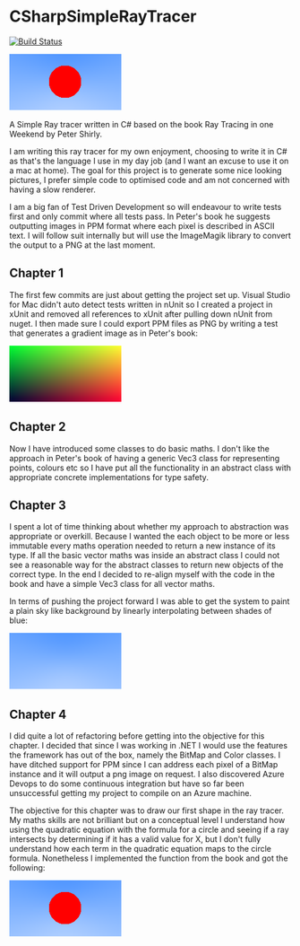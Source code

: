 # CSharpSimpleRayTracer

[![Build Status](https://dev.azure.com/youngwt/CSharpSimpleRaytracer/_apis/build/status/youngwt.CSharpSimpleRayTracer?branchName=master)](https://dev.azure.com/youngwt/CSharpSimpleRaytracer/_build/latest?definitionId=1&branchName=master)

![redCircle image](readme_resources/Can_Draw_sphere_on_background.png)

A Simple Ray tracer written in C# based on the book Ray Tracing in one Weekend by Peter Shirly. 

I am writing this ray tracer for my own enjoyment, choosing to write it in C# as that's the language I use in my day job (and I want an excuse to use it on a mac at home). The goal for this project is to generate some nice looking pictures, I prefer simple code to optimised code and am not concerned with having a slow renderer.

I am a big fan of Test Driven Development so will endeavour to write tests first and only commit where all tests pass. In Peter's book he suggests outputting images in PPM format where each pixel is described in ASCII text. I will follow suit internally but will use the ImageMagik library to convert the output to a PNG at the last moment.

## Chapter 1

The first few commits are just about getting the project set up. Visual Studio for Mac didn't auto detect tests written in nUnit so I created a project in xUnit and removed all references to xUnit after pulling down nUnit from nuget. I then made sure I could export PPM files as PNG by writing a test that generates a gradient image as in Peter's book:

![gradient image](Tests/Resources/can_save_ppm_as_png_expected_output.png)

## Chapter 2

Now I have introduced some classes to do basic maths. I don't like the approach in Peter's book of having a generic Vec3 class for representing points, colours etc so I have put all the functionality in an abstract class with appropriate concrete implementations for type safety.

## Chapter 3

I spent a lot of time thinking about whether my approach to abstraction was appropriate or overkill. Because I wanted the each object to be more or less immutable every maths operation needed to return a new instance of its type. If all the basic vector maths was inside an abstract class I could not see a reasonable way for the abstract classes to return new objects of the correct type. In the end I decided to re-align myself with the code in the book and have a simple Vec3 class for all vector maths.

In terms of pushing the project forward I was able to get the system to paint a plain sky like background by linearly interpolating between shades of blue:

![bluesky image](readme_resources/Can_Draw_Background.png)


## Chapter 4

I did quite a lot of refactoring before getting into the objective for this chapter. I decided that since I was working in .NET I would use the features the framework has out of the box, namely the BitMap and Color classes. I have ditched support for PPM since I can address each pixel of a BitMap instance and it will output a png image on request. I also discovered Azure Devops to do some continuous integration but have so far been unsuccessful getting my project to compile on an Azure machine.

The objective for this chapter was to draw our first shape in the ray tracer. My maths skills are not brilliant but on a conceptual level I understand how using the quadratic equation with the formula for a circle and seeing if a ray intersects by determining if it has a valid value for X, but I don't fully understand how each term in the quadratic equation maps to the circle formula. Nonetheless I implemented the function from the book and got the following:

![redCircle image](readme_resources/Can_Draw_sphere_on_background.png)

